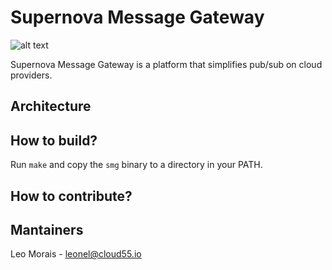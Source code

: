 # Supernova Message Gateway

![alt text](http://snews.bnl.gov/popsci/crab.jpg)

Supernova Message Gateway is a platform that simplifies pub/sub on cloud providers.


## Architecture


## How to build?
Run `make` and copy the `smg` binary to a directory in your PATH.

## How to contribute?


## Mantainers

Leo Morais - leonel@cloud55.io